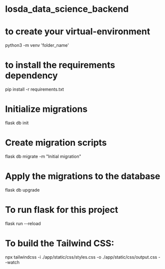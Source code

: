 # losda_data_science_backend

# to create your virtual-environment
python3 -m venv 'folder_name'

# to install the requirements dependency
pip install -r requirements.txt

# Initialize migrations
flask db init

# Create migration scripts
flask db migrate -m "Initial migration"

# Apply the migrations to the database
flask db upgrade

# To run flask for this project
flask run --reload


#  To build the Tailwind CSS:
npx tailwindcss -i ./app/static/css/styles.css -o ./app/static/css/output.css --watch


